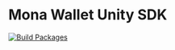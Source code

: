 # Mona Wallet Unity SDK

[![Build Packages](https://github.com/monaverse/mona-wallet-unity/actions/workflows/build-sdk-package.yml/badge.svg?branch=main)](https://github.com/monaverse/mona-wallet-unity/actions/workflows/build-sdk-package.yml?query=branch%3Amain)
